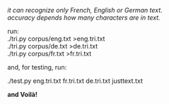 
*it can recognize only French, English or German text.*  
*accuracy depends how many characters are in text.*  

run:  
./tri.py corpus/eng.txt >eng.tri.txt  
./tri.py corpus/de.txt >de.tri.txt  
./tri.py corpus/fr.txt >fr.tri.txt  

and, for testing, run:  

./test.py eng.tri.txt fr.tri.txt de.tri.txt justtext.txt  

**and Voilà!**




